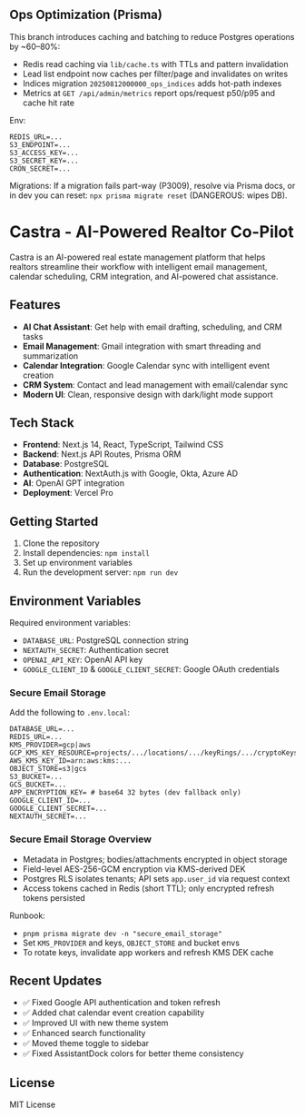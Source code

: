 ## Ops Optimization (Prisma)

This branch introduces caching and batching to reduce Postgres operations by ~60–80%:

- Redis read caching via `lib/cache.ts` with TTLs and pattern invalidation
- Lead list endpoint now caches per filter/page and invalidates on writes
- Indices migration `20250812000000_ops_indices` adds hot-path indexes
- Metrics at `GET /api/admin/metrics` report ops/request p50/p95 and cache hit rate

Env:

```
REDIS_URL=...
S3_ENDPOINT=...
S3_ACCESS_KEY=...
S3_SECRET_KEY=...
CRON_SECRET=...
```

Migrations: If a migration fails part-way (P3009), resolve via Prisma docs, or in dev you can reset: `npx prisma migrate reset` (DANGEROUS: wipes DB).

# Castra - AI-Powered Realtor Co-Pilot

Castra is an AI-powered real estate management platform that helps realtors streamline their workflow with intelligent email management, calendar scheduling, CRM integration, and AI-powered chat assistance.

## Features

- **AI Chat Assistant**: Get help with email drafting, scheduling, and CRM tasks
- **Email Management**: Gmail integration with smart threading and summarization
- **Calendar Integration**: Google Calendar sync with intelligent event creation
- **CRM System**: Contact and lead management with email/calendar sync
- **Modern UI**: Clean, responsive design with dark/light mode support

## Tech Stack

- **Frontend**: Next.js 14, React, TypeScript, Tailwind CSS
- **Backend**: Next.js API Routes, Prisma ORM
- **Database**: PostgreSQL
- **Authentication**: NextAuth.js with Google, Okta, Azure AD
- **AI**: OpenAI GPT integration
- **Deployment**: Vercel Pro

## Getting Started

1. Clone the repository
2. Install dependencies: `npm install`
3. Set up environment variables
4. Run the development server: `npm run dev`

## Environment Variables

Required environment variables:
- `DATABASE_URL`: PostgreSQL connection string
- `NEXTAUTH_SECRET`: Authentication secret
- `OPENAI_API_KEY`: OpenAI API key
- `GOOGLE_CLIENT_ID` & `GOOGLE_CLIENT_SECRET`: Google OAuth credentials

### Secure Email Storage

Add the following to `.env.local`:

```
DATABASE_URL=...
REDIS_URL=...
KMS_PROVIDER=gcp|aws
GCP_KMS_KEY_RESOURCE=projects/.../locations/.../keyRings/.../cryptoKeys/...
AWS_KMS_KEY_ID=arn:aws:kms:...
OBJECT_STORE=s3|gcs
S3_BUCKET=...
GCS_BUCKET=...
APP_ENCRYPTION_KEY= # base64 32 bytes (dev fallback only)
GOOGLE_CLIENT_ID=...
GOOGLE_CLIENT_SECRET=...
NEXTAUTH_SECRET=...
```

### Secure Email Storage Overview

- Metadata in Postgres; bodies/attachments encrypted in object storage
- Field-level AES-256-GCM encryption via KMS-derived DEK
- Postgres RLS isolates tenants; API sets `app.user_id` via request context
- Access tokens cached in Redis (short TTL); only encrypted refresh tokens persisted

Runbook:
- `pnpm prisma migrate dev -n "secure_email_storage"`
- Set `KMS_PROVIDER` and keys, `OBJECT_STORE` and bucket envs
- To rotate keys, invalidate app workers and refresh KMS DEK cache

## Recent Updates

- ✅ Fixed Google API authentication and token refresh
- ✅ Added chat calendar event creation capability
- ✅ Improved UI with new theme system
- ✅ Enhanced search functionality
- ✅ Moved theme toggle to sidebar
- ✅ Fixed AssistantDock colors for better theme consistency

## License

MIT License
